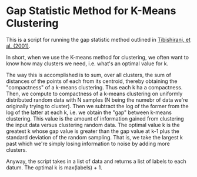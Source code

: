 # Gap Statistic Method for K-Means Clustering

This is a script for running the gap statistic method outlined in [Tibishirani, et al. (2001)](https://statweb.stanford.edu/~gwalther/gap).

In short, when we use the K-means method for clustering, we often want to know how may clusters we need, i.e. what's an optimal value for k.

The way this is accomplished is to sum, over all clusters, the sum of distances of the points of each from its centroid, thereby obtaining the "compactness" of a k-means clustering. Thus each k ha a compactness. Then, we compute to compactness of a k-means clustering on uniformly distributed random data with N samples (N being the numebr of data we're originally trying to cluster). Then we subtract the log of the former from the log of the latter at each k, i.e. we obtain the "gap" between k-means clustering. This value is the amount of information gained from clustering the input data versus clustering random data. The optimal value k is the greatest k whose gap value is greater than the gap value at k-1 plus the standard deviation of the random sampling. That is, we take the largest k past which we're simply losing information to noise by adding more clusters.

Anyway, the script takes in a list of data and returns a list of labels to each datum. The optimal k is max(labels) + 1.
